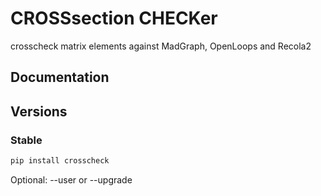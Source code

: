 # CROSSsection CHECKer
crosscheck matrix elements against MadGraph, OpenLoops and Recola2


## Documentation


## Versions

### Stable

```sh
pip install crosscheck
```

Optional: --user or --upgrade

